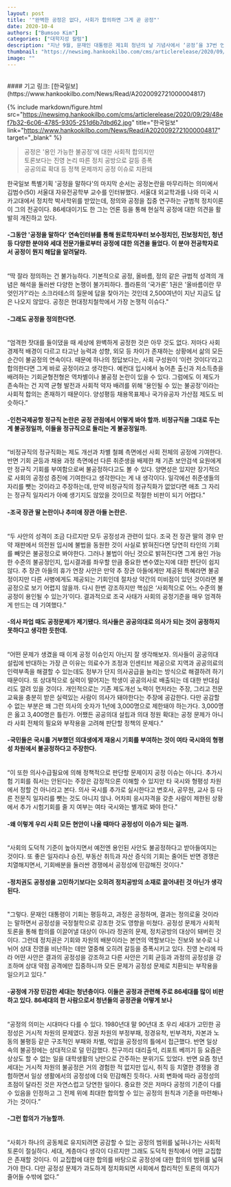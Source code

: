 ```yaml
---
layout: post
title: '"완벽한 공정은 없다, 사회가 합의하면 그게 곧 공정"'
date: 2020-10-4
authors: ["Bumsoo Kim"]
categories: ["대학지성 칼럼"]
description: "지난 9월, 문재인 대통령은 제1회 청년의 날 기념사에서 ‘공정’을 37번 언급하며 공정 사회를 향한 의지를 내비쳤다. 한국 사회에서 ‘공정’이 새로운 의제로 떠오르자 국민의 요구에 부응한 것이다."
thumbnail: "https://newsimg.hankookilbo.com/cms/articlerelease/2020/09/29/48ef7b32-6c06-4785-9305-251d6b7dbd62.jpg"
image: ""
---
```


<br>
#### 기고 링크: [한국일보](https://www.hankookilbo.com/News/Read/A2020092721000004817)

{% include markdown/figure.html src="https://newsimg.hankookilbo.com/cms/articlerelease/2020/09/29/48ef7b32-6c06-4785-9305-251d6b7dbd62.jpg" title="한국일보" link="https://www.hankookilbo.com/News/Read/A2020092721000004817" target="_blank" %}

> 공정은 '용인 가능한 불공정'에 대한 사회적 합의지만 <br> 토론보다는 진영 논리 따른 정치 공방으로 갈등 증폭 <br> 공공의료 확대 등 정책 문제까지 공정 이슈로 치환돼

한국일보 특별기획 '공정을 말하다'의 마지막 순서는 공정논란을 마무리하는 의미에서 김범수(50) 서울대 자유전공학부 교수를 인터뷰했다. 서울대 외교학과를 나와 미국 시카고대에서 정치학 박사학위를 받았는데, 정의와 공정을 집중 연구하는 규범적 정치이론이 그의 전공이다. 86세대이기도 한 그는 언론 등을 통해 현실적 공정에 대한 의견을 활발히 개진하고 있다.

#### -그동안 '공정을 말하다' 연속인터뷰를 통해 원로학자부터 보수정치인, 진보정치인, 청년 등 다양한 분야와 세대 전문가들로부터 공정에 대한 의견을 들었다. 이 분야 전공학자로서 공정이 뭔지 해답을 알려달라.

<br>
“딱 잘라 정의하는 건 불가능하다. 기본적으로 공정, 올바름, 정의 같은 규범적 성격의 개념은 해석을 둘러싼 다양한 논쟁이 불가피하다. 플라톤의 ‘국가론’ 1권은 '올바름이란 무엇인가?'라는 소크라테스의 질문에 답을 찾아가는 것인데 2,500여년이 지난 지금도 답은 나오지 않았다. 공정은 현대정치철학에서 가장 논쟁적 이슈다."

#### -그래도 공정을 정의한다면.

<br>
“엄격한 잣대를 들이댔을 때 세상에 완벽하게 공정한 것은 아무 것도 없다. 저마다 사회경제적 배경이 다르고 타고난 능력과 성향, 외모 등 차이가 존재하는 상황에서 삶의 모든 순간이 불공정의 연속이다. 때문에 하나의 정답보다는, 사회 구성원이 ‘이런 것이다’라고 합의한다면 그게 바로 공정이라고 생각한다. 예컨대 입시에서 농어촌 출신과 저소득층을 배려하는 기회균형전형은 역차별이나 불공정 논란이 있을 수 있다. 그럼에도 이 제도가 존속하는 건 지역 균형 발전과 사회적 약자 배려를 위해 '용인될 수 있는 불공정'이라는 사회적 합의는 존재하기 때문이다. 양성평등 채용목표제나 국가유공자 가산점 제도도 비슷하다.”

#### -인천국제공항 정규직 논란은 공정 관점에서 어떻게 봐야 할까. 비정규직을 그대로 두는게 불공정일까, 이들을 정규직으로 돌리는 게 불공정일까.

<br>
“비정규직의 정규직화는 제도 개선과 차별 철폐 측면에선 사회 전체의 공정에 기여한다. 반면 기회 균등과 채용 과정 측면에선 다른 취준생을 배제한 채 기존 보안검색 요원에게만 정규직 기회를 부여함으로써 불공정하다고도 볼 수 있다. 양면성은 있지만 장기적으로 사회의 공정성 증진에 기여한다고 생각한다는 게 내 생각이다. 일각에선 취준생들의 자리를 뺏는 것이라고 주장하는데, 만약 비정규직의 정규직화가 없었다면 애초 그 자리는 정규직 일자리가 아예 생기지도 않았을 것이므로 적절한 비판이 되기 어렵다."

#### -조국 장관 딸 논란이나 추미애 장관 아들 논란은.

<br>
“두 사안의 성격이 조금 다르지만 모두 공정성과 관련이 있다. 조국 전 장관 딸의 경우 만약 재판에서 의전원 입시에 불법을 동원한 것이 사실로 밝혀진다면 당연히 타인의 기회를 빼앗은 불공정으로 봐야한다. 그러나 불법이 아닌 것으로 밝혀진다면 그게 용인 가능한 수준의 불공정인지, 입시결과를 좌우할 만큼 중요한 변수였는지에 대한 판단이 쉽지 않다. 추 장관 아들의 휴가 연장 사안은 만약 추 장관 아들에게만 제공된 특혜라면 불공정이지만 다른 사병에게도 제공되는 기회인데 절차상 약간의 미비점이 있던 것이라면 불공정으로 보기 어렵지 않을까. 다시 한번 강조하지만 핵심은 ‘사회적으로 어느 수준의 불공정이 용인될 수 있는가’이다. 결과적으로 조국 사태가 사회의 공정기준을 매우 엄격하게 만드는 데 기여했다.”

#### -의사 파업 때도 공정문제가 제기됐다. 의사들은 공공의대로 의사가 되는 것이 공정하지 못하다고 생각한 듯한데.

<br>
“어떤 문제가 생겼을 때 이게 공정 이슈인지 아닌지 잘 생각해보자. 의사들이 공공의대 설립에 반대하는 가장 큰 이유는 의료수가 조정과 인센티브 제공으로 지역과 공공의료의 인력부족을 해결할 수 있는데도 정부가 단지 의사공급을 늘리는 방식으로 해결하려 하기 때문이다. 또 상대적으로 실력이 떨어지는 학생이 공공의사로 배출되는 데 대한 반대심리도 깔려 있을 것이다. 개인적으로는 기존 제도개선 노력이 먼저라는 주장, 그리고 전문교육을 충분히 받은 실력있는 사람이 의사가 돼야한다는 주장에 공감한다. 다만 공감할 수 없는 부분은 왜 그런 의사의 숫자가 1년에 3,000명으로 제한돼야 하는가다. 3,000명은 옳고 3,400명은 틀린가. 어쨌든 공공의대 설립과 의대 정원 확대는 공정 문제가 아니라 사회 전체의 필요와 부작용을 고려해 판단할 정책의 문제다.”

#### -국민들은 국시를 거부했던 의대생에게 재응시 기회를 부여하는 것이 여타 국시와의 형평성 차원에서 불공정하다고 주장한다.

<br>
“이 또한 의사수급필요에 의해 정책적으로 판단할 문제이지 공정 이슈는 아니다. 추가시험 기회를 줘서는 안된다는 주장은 감정적으론 이해할 수 있지만 타 국시와 형평성 차원에서 정할 건 아니라고 본다. 의사 국시를 추가로 실시한다고 변호사, 공무원, 교사 등 다른 전문직 일자리를 뺏는 것도 아니지 않나. 어차피 응시자격을 갖춘 사람이 제한된 상황에서 추가 시험기회를 줄 지 여부는 여타 국시와는 별개로 봐야 한다."

#### -왜 이렇게 우리 사회 모든 현안이 나올 때마다 공정성이 이슈가 되는 걸까.

<br>
“사회의 도덕적 기준이 높아지면서 예전엔 용인된 사안도 불공정하다고 받아들여지는 것이다. 또 좋은 일자리나 승진, 부동산 취득과 자산 증식의 기회는 줄어든 반면 경쟁은 치열해지면서, 기회배분을 둘러싼 경쟁에서 공정성에 민감해진 것이다."

#### -정치권도 공정성을 고민하기보다는 오히려 정치공방의 소재로 끌어내린 것 아닌가 생각된다.

<br>
"그렇다. 문재인 대통령이 기회는 평등하고, 과정은 공정하며, 결과는 정의로울 것이라는 말하면서 공정성을 국정철학으로 강조한 것도 영향을 미쳤다. 공정성 문제가 사회적 토론을 통해 합의를 이끌어낼 대상이 아니라 정권의 문제, 정치공방의 대상이 돼버린 것이다. 그런데 정치권은 기회와 자원의 배분이라는 본연의 역할보다는 진보와 보수로 나뉘어 상대 진영을 비난하는 데만 열중해 오히려 갈등을 증폭시키고 있다. 진영 논리에 따라 어떤 사안은 결과의 공정성을 강조하고 다른 사안은 기회 균등과 과정의 공정성을 강조하며 상대 약점 공격에만 집중하니까 모든 문제가 공정성 문제로 치환되는 부작용을 일으키고 있다.”

#### -공정에 가장 민감한 세대는 청년층이다. 이들은 공정과 관련해 주로 86세대를 많이 비판하고 있다. 86세대의 한 사람으로서 청년들의 공정관을 어떻게 보나

<br>
“공정의 의미는 시대마다 다를 수 있다. 1980년대 말 90년대 초 우리 세대가 고민한 공정성은 거시적 차원의 문제였다. 정권 차원의 부정부패, 정경유착, 빈부격차, 자본과 노동의 불평등 같은 구조적인 부패와 차별, 억압을 공정성의 틀에서 접근했다. 반면 일상 속의 불공정에는 상대적으로 덜 민감했다. 친구끼리 대리출석, 리포트 베끼기 등 요즘은 상상도 할 수 없는 일을 대학생활의 낭만으로 간주하는 분위기도 있었다. 반면 요즘 청년 세대는 거시적 차원의 불공정은 거의 경험한 적 없지만 입시, 취직 등 치열한 경쟁을 경험하면서 일상 생활에서의 공정성에 더욱 민감해진 듯하다. 사회 변화에 따라 공정성의 초점이 달라진 것은 자연스럽고 당연한 일이다. 중요한 것은 저마다 공정의 기준이 다를 수 있음을 인정하고 그 전제 위에 최대한 합의할 수 있는 공정의 원칙과 기준을 마련해나가는 것이다.”

#### -그런 합의가 가능할까.

<br>
“사회가 하나의 공동체로 유지되려면 공감할 수 있는 공정의 범위를 넓혀나가는 사회적 토론이 절실하다. 세대, 계층마다 생각이 다르지만 그래도 도덕적 원칙에서 어떤 교집합은 존재할 것이다. 이 교집합에 대한 합의를 바탕으로 공정성에 대한 합의의 범위를 넓혀가야 한다. 다만 공정성 문제가 과도하게 정치화되면 사회에서 합리적인 토론의 여지가 줄어들 수밖에 없다.”

<br>
